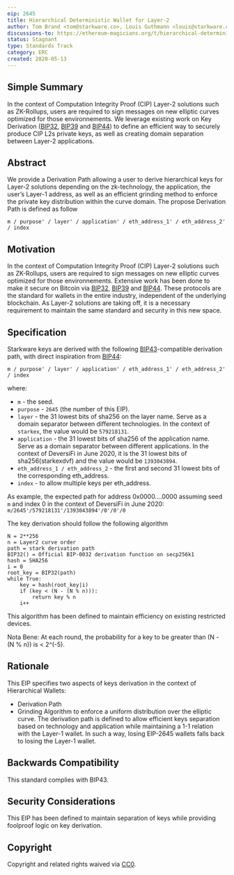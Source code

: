 ```yaml
---
eip: 2645
title: Hierarchical Deterministic Wallet for Layer-2
author: Tom Brand <tom@starkware.co>, Louis Guthmann <louis@starkware.co>
discussions-to: https://ethereum-magicians.org/t/hierarchical-deterministic-wallet-for-computation-integrity-proof-cip-layer-2/4286
status: Stagnant
type: Standards Track
category: ERC
created: 2020-05-13
---
```


## Simple Summary
In the context of Computation Integrity Proof (CIP) Layer-2 solutions such as ZK-Rollups, users are required to sign messages on new elliptic curves optimized for those environnements. We leverage existing work on Key Derivation ([BIP32](https://github.com/bitcoin/bips/blob/master/bip-0032.mediawiki), [BIP39](https://github.com/bitcoin/bips/blob/master/bip-0039.mediawiki) and [BIP44](https://github.com/bitcoin/bips/blob/master/bip-0044.mediawiki)) to define an efficient way to securely produce CIP L2s private keys, as well as creating domain separation between Layer-2 applications.

## Abstract
We provide a Derivation Path allowing a user to derive hierarchical keys for Layer-2 solutions depending on the zk-technology, the application, the user’s Layer-1 address, as well as an efficient grinding method to enforce the private key distribution within the curve domain. The propose Derivation Path is defined as follow
```
m / purpose' / layer' / application' / eth_address_1' / eth_address_2' / index
```

## Motivation
In the context of Computation Integrity Proof (CIP) Layer-2 solutions such as ZK-Rollups, users are required to sign messages on new elliptic curves optimized for those environnements. Extensive work has been done to make it secure on Bitcoin via [BIP32](https://github.com/bitcoin/bips/blob/master/bip-0032.mediawiki), [BIP39](https://github.com/bitcoin/bips/blob/master/bip-0039.mediawiki) and [BIP44](https://github.com/bitcoin/bips/blob/master/bip-0044.mediawiki). These protocols are the standard for wallets in the entire industry, independent of the underlying blockchain. As Layer-2 solutions are taking off, it is a necessary requirement to maintain the same standard and security in this new space.

## Specification
Starkware keys are derived with the following [BIP43](https://github.com/bitcoin/bips/blob/master/bip-0043.mediawiki)-compatible derivation path, with direct inspiration from [BIP44](https://github.com/bitcoin/bips/blob/master/bip-0044.mediawiki):
```
m / purpose' / layer' / application' / eth_address_1' / eth_address_2' / index
```
where:
* `m` - the seed.
* `purpose` - `2645` (the number of this EIP).
* `layer` - the 31 lowest bits of sha256 on the layer name. Serve as a domain separator between different technologies. In the context of `starkex`, the value would be `579218131`.
* `application` - the 31 lowest bits of sha256 of the application name. Serve as a domain separator between different applications. In the context of DeversiFi in June 2020, it is the 31 lowest bits of sha256(starkexdvf) and the value would be `1393043894`.
* `eth_address_1 / eth_address_2` - the first and second 31 lowest bits of the corresponding eth_address.
* `index` - to allow multiple keys per eth_address.

As example, the expected path for address 0x0000....0000 assuming seed `m` and index 0 in the context of DeversiFi in June 2020: `m/2645'/579218131'/1393043894'/0'/0'/0`

The key derivation should follow the following algorithm
```
N = 2**256
n = Layer2 curve order
path = stark derivation path
BIP32() = Official BIP-0032 derivation function on secp256k1
hash = SHA256
i = 0
root_key = BIP32(path)
while True:
	key = hash(root_key|i)
	if (key < (N - (N % n))):
		return key % n
	i++
```
This algorithm has been defined to maintain efficiency on existing restricted devices.

Nota Bene: At each round, the probability for a key to be greater than (N - (N % n)) is < 2^(-5).

## Rationale
This EIP specifies two aspects of keys derivation in the context of Hierarchical Wallets:
- Derivation Path
- Grinding Algorithm to enforce a uniform distribution over the elliptic curve.
The derivation path is defined to allow efficient keys separation based on technology and application while maintaining a 1-1 relation with the Layer-1 wallet. In such a way, losing EIP-2645 wallets falls back to losing the Layer-1 wallet.

## Backwards Compatibility
This standard complies with BIP43.

## Security Considerations
This EIP has been defined to maintain separation of keys while providing foolproof logic on key derivation.

## Copyright
Copyright and related rights waived via [CC0](../LICENSE.md).
